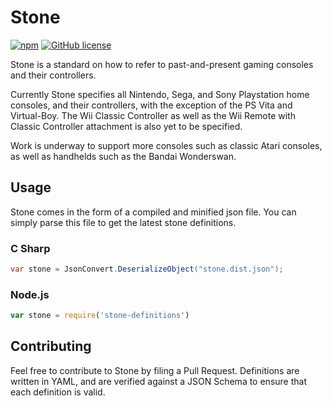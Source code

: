 Stone
=====

[![npm](https://img.shields.io/npm/v/stone-definitions.svg)](https://www.npmjs.com/package/stone-definitions) [![GitHub license](https://img.shields.io/github/license/SnowflakePowered/stone.svg?maxAge=2592000)]()


Stone is a standard on how to refer to past-and-present gaming consoles and their controllers.

Currently Stone specifies all Nintendo, Sega, and Sony Playstation home consoles, and their controllers, with the exception of the PS Vita and Virtual-Boy. The Wii Classic Controller as well as the Wii Remote with Classic Controller attachment is also yet to be specified.

Work is underway to support more consoles such as classic Atari consoles, as well as handhelds such as the Bandai Wonderswan.

Usage
-----

Stone comes in the form of a compiled and minified json file. You can simply parse this file to get the latest stone definitions.

### C Sharp

```c#
var stone = JsonConvert.DeserializeObject("stone.dist.json");
```

### Node.js

```js
var stone = require('stone-definitions')
```

Contributing
------------

Feel free to contribute to Stone by filing a Pull Request. Definitions are written in YAML, and are verified against a JSON Schema to ensure that each definition is valid.
